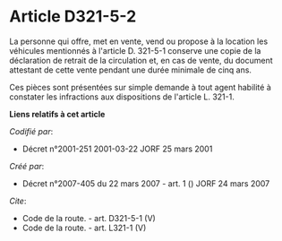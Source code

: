 # Article D321-5-2

La personne qui offre, met en vente, vend ou propose à la location les véhicules mentionnés à l'article D. 321-5-1 conserve
une copie de la déclaration de retrait de la circulation et, en cas de vente, du document attestant de cette vente pendant
une durée minimale de cinq ans. 

Ces pièces sont présentées sur simple demande à tout agent habilité à constater les infractions aux dispositions de l'article
L. 321-1.

**Liens relatifs à cet article**

_Codifié par_:

  - Décret n°2001-251 2001-03-22 JORF 25 mars 2001

_Créé par_:

  - Décret n°2007-405 du 22 mars 2007 - art. 1 () JORF 24 mars 2007

_Cite_:

  - Code de la route. - art. D321-5-1 (V)
  - Code de la route. - art. L321-1 (V)
